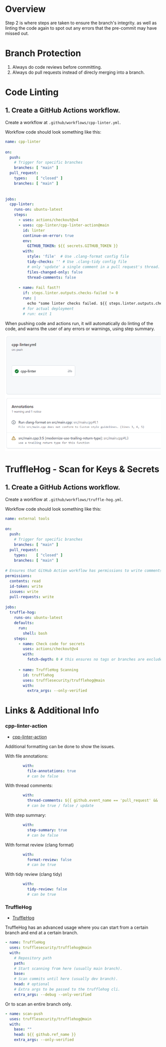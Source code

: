 # Overview
Step 2 is where steps are taken to ensure the branch's integrity. as well as linting the code again to spot out any errors that the pre-commit may have missed out.

# Branch Protection

1. Always do code reviews before committing.
2. Always do pull requests instead of direcly merging into a branch.

# Code Linting
## 1. Create a GitHub Actions workflow.

Create a workflow at `.github/workflows/cpp-linter.yml`.

Workflow code should look something like this:

```yml
name: cpp-linter

on:
  push:
    # Trigger for specific branches
    branches: [ "main" ]
  pull_request:
    types:    [ "closed" ]
    branches: [ "main" ]


jobs:
  cpp-linter:
    runs-on: ubuntu-latest
    steps:
      - uses: actions/checkout@v4
      - uses: cpp-linter/cpp-linter-action@main
        id: linter
        continue-on-error: true
        env:
          GITHUB_TOKEN: ${{ secrets.GITHUB_TOKEN }}
        with:
          style: 'file'  # Use .clang-format config file
          tidy-checks: '' # Use .clang-tidy config file
          # only 'update' a single comment in a pull request's thread.
          files-changed-only: false
          thread-comments: false

      - name: Fail fast?!
        if: steps.linter.outputs.checks-failed != 0
        run: |
          echo "some linter checks failed. ${{ steps.linter.outputs.checks-failed }}"
        # for actual deployment
        # run: exit 1
```

When pushing code and actions run, it will automatically do linting of the code, and warns the user of any errors or warnings, using step summary.

![example_1](/docs/images/linter_image_eg.PNG)

# TruffleHog - Scan for Keys & Secrets
## 1. Create a GitHub Actions workflow.
Create a workflow at `.github/workflows/truffle-hog.yml`.

Workflow code should look something like this:
```yml
name: external tools

on:
  push:
    # Trigger for specific branches
    branches: [ "main" ]
  pull_request:
    types:    [ "closed" ]
    branches: [ "main" ]

# Ensures that GitHub Action workflow has permissions to write comments and update pull requests
permissions:
  contents: read
  id-token: write
  issues: write
  pull-requests: write

jobs:
  truffle-hog:
    runs-on: ubuntu-latest
    defaults:
      run:
        shell: bash
    steps:
      - name: Check code for secrets
        uses: actions/checkout@v4
        with:
          fetch-depth: 0 # this ensures no tags or branches are excluded

      - name: TruffleHog Scanning
        id: trufflehog
        uses: trufflesecurity/trufflehog@main
        with:
          extra_args: --only-verified
```
# Links & Additional Info
### cpp-linter-action
- [cpp-linter-action](https://github.com/cpp-linter/cpp-linter-action)

Additional formatting can be done to show the issues.

With file annotations:
```yaml
        with:
          file-annotations: true
          # can be false
```

With thread comments:
```yaml
        with:
          thread-comments: ${{ github.event_name == 'pull_request' && 'update' }}
          # can be true / false / update
```

With step summary:
```yaml
        with:
          step-summary: true
          # can be false
```

With format review (clang format)
```yaml
        with:
          format-review: false
          # can be true
```

With tidy review (clang tidy)
```yaml
        with:
          tidy-review: false
          # can be true
```
### TruffleHog
- [TruffleHog](https://github.com/trufflesecurity/trufflehog)

TruffleHog has an advanced usage where you can start from a certain branch and end at a certain branch.
```yml
- name: TruffleHog
  uses: trufflesecurity/trufflehog@main
  with:
    # Repository path
    path:
    # Start scanning from here (usually main branch).
    base:
    # Scan commits until here (usually dev branch).
    head: # optional
    # Extra args to be passed to the trufflehog cli.
    extra_args: --debug --only-verified
```
Or to scan an entire branch only.
```yml
- name: scan-push
  uses: trufflesecurity/trufflehog@main
  with:
    base: ""
    head: ${{ github.ref_name }}
    extra_args: --only-verified
```